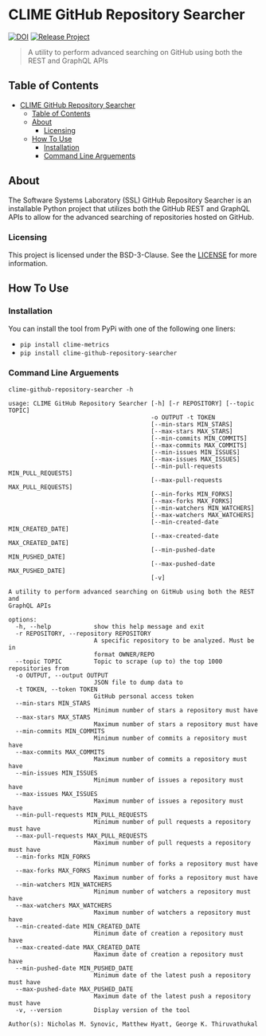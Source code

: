 # CLIME GitHub Repository Searcher

[![DOI](https://zenodo.org/badge/DOI/10.5281/zenodo.6480691.svg)](https://doi.org/10.5281/zenodo.6480691)
[![Release Project](https://github.com/SoftwareSystemsLaboratory/clime-commits/actions/workflows/release.yml/badge.svg)](https://github.com/SoftwareSystemsLaboratory/clime-commits/actions/workflows/release.yml)

> A utility to perform advanced searching on GitHub using both the REST and GraphQL APIs

## Table of Contents

- [CLIME GitHub Repository Searcher](#clime-github-repository-searcher)
  - [Table of Contents](#table-of-contents)
  - [About](#about)
    - [Licensing](#licensing)
  - [How To Use](#how-to-use)
    - [Installation](#installation)
    - [Command Line Arguements](#command-line-arguements)

## About

The Software Systems Laboratory (SSL) GitHub Repository Searcher is an installable Python project that utilizes both the GitHub REST and GraphQL APIs to allow for the advanced searching of repositories hosted on GitHub.

### Licensing

This project is licensed under the BSD-3-Clause. See the [LICENSE](LICENSE) for more information.

## How To Use

### Installation

You can install the tool from PyPi with one of the following one liners:

- `pip install clime-metrics`
- `pip install clime-github-repository-searcher`

### Command Line Arguements

`clime-github-repository-searcher -h`

``` shell
usage: CLIME GitHub Repository Searcher [-h] [-r REPOSITORY] [--topic TOPIC]
                                        -o OUTPUT -t TOKEN
                                        [--min-stars MIN_STARS]
                                        [--max-stars MAX_STARS]
                                        [--min-commits MIN_COMMITS]
                                        [--max-commits MAX_COMMITS]
                                        [--min-issues MIN_ISSUES]
                                        [--max-issues MAX_ISSUES]
                                        [--min-pull-requests MIN_PULL_REQUESTS]
                                        [--max-pull-requests MAX_PULL_REQUESTS]
                                        [--min-forks MIN_FORKS]
                                        [--max-forks MAX_FORKS]
                                        [--min-watchers MIN_WATCHERS]
                                        [--max-watchers MAX_WATCHERS]
                                        [--min-created-date MIN_CREATED_DATE]
                                        [--max-created-date MAX_CREATED_DATE]
                                        [--min-pushed-date MIN_PUSHED_DATE]
                                        [--max-pushed-date MAX_PUSHED_DATE]
                                        [-v]

A utility to perform advanced searching on GitHub using both the REST and
GraphQL APIs

options:
  -h, --help            show this help message and exit
  -r REPOSITORY, --repository REPOSITORY
                        A specific repository to be analyzed. Must be in
                        format OWNER/REPO
  --topic TOPIC         Topic to scrape (up to) the top 1000 repositories from
  -o OUTPUT, --output OUTPUT
                        JSON file to dump data to
  -t TOKEN, --token TOKEN
                        GitHub personal access token
  --min-stars MIN_STARS
                        Minimum number of stars a repository must have
  --max-stars MAX_STARS
                        Maximum number of stars a repository must have
  --min-commits MIN_COMMITS
                        Minimum number of commits a repository must have
  --max-commits MAX_COMMITS
                        Maximum number of commits a repository must have
  --min-issues MIN_ISSUES
                        Minimum number of issues a repository must have
  --max-issues MAX_ISSUES
                        Maximum number of issues a repository must have
  --min-pull-requests MIN_PULL_REQUESTS
                        Minimum number of pull requests a repository must have
  --max-pull-requests MAX_PULL_REQUESTS
                        Maximum number of pull requests a repository must have
  --min-forks MIN_FORKS
                        Minimum number of forks a repository must have
  --max-forks MAX_FORKS
                        Maximum number of forks a repository must have
  --min-watchers MIN_WATCHERS
                        Minimum number of watchers a repository must have
  --max-watchers MAX_WATCHERS
                        Maximum number of watchers a repository must have
  --min-created-date MIN_CREATED_DATE
                        Minimum date of creation a repository must have
  --max-created-date MAX_CREATED_DATE
                        Maximum date of creation a repository must have
  --min-pushed-date MIN_PUSHED_DATE
                        Minimum date of the latest push a repository must have
  --max-pushed-date MAX_PUSHED_DATE
                        Maximum date of the latest push a repository must have
  -v, --version         Display version of the tool

Author(s): Nicholas M. Synovic, Matthew Hyatt, George K. Thiruvathukal
```
